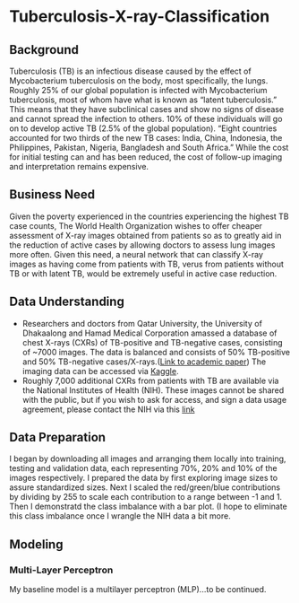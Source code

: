 # Tuberculosis-X-ray-Classification

## Background
Tuberculosis (TB) is an infectious disease caused by the effect of Mycobacterium tuberculosis
on the body, most specifically, the lungs. Roughly 25% of our global population is infected with
Mycobacterium tuberculosis, most of whom have what is known as “latent tuberculosis.” This
means that they have subclinical cases and show no signs of disease and cannot spread the
infection to others. 10% of these individuals will go on to develop active TB (2.5% of the global
population). “Eight countries accounted for two thirds of the new TB cases: India, China,
Indonesia, the Philippines, Pakistan, Nigeria, Bangladesh and South Africa.”
While the cost for initial testing can and has been reduced, the cost of follow-up imaging and
interpretation remains expensive. 

## Business Need
Given the poverty experienced in the countries experiencing
the highest TB case counts, The World Health Organization wishes to offer cheaper assessment
of X-ray images obtained from patients so as to greatly aid in the reduction of active cases by
allowing doctors to assess lung images more often. Given this need, a neural network that can
classify X-ray images as having come from patients with TB, verus from patients without TB or
with latent TB, would be extremely useful in active case reduction.

## Data Understanding
- Researchers and doctors from Qatar University, the University of Dhakaalong and Hamad
Medical Corporation amassed a database of chest X-rays (CXRs) of TB-positive and TB-negative cases,
consisting of ~7000 images. The data is balanced and consists of 50% TB-positive and 50%
TB-negative cases/X-rays.([Link to academic paper](https://ieeexplore.ieee.org/document/9224622)) The imaging data can be accessed via [Kaggle](https://www.kaggle.com/tawsifurrahman/tuberculosis-tb-chest-xray-dataset).
- Roughly 7,000 additional CXRs from patients with TB are available via the National Institutes of Health (NIH). These images cannot be shared with the public, but if you wish to ask for access, and sign a data usage agreement, please contact the NIH via this [link](https://tbportals.niaid.nih.gov/download-data)


## Data Preparation
I began by downloading all images and arranging them locally into training, testing and validation data, each representing 70%, 20% and 10% of the images respectively. I prepared the data by first exploring image sizes to assure standardized sizes. Next I scaled the
red/green/blue contributions by dividing by 255 to scale each contribution to a range between -1
and 1. Then I demonstratd the class imbalance with a bar plot. (I hope to eliminate this class imbalance once I wrangle the NIH data a bit more.

## Modeling

### Multi-Layer Perceptron
My baseline model is a multilayer
perceptron (MLP)...to be continued.
